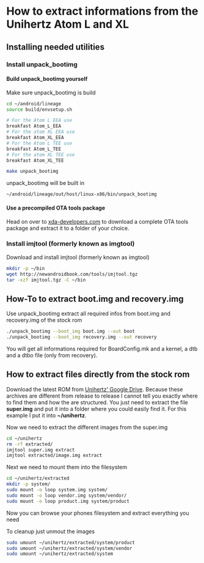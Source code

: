 How to extract informations from the Unihertz Atom L and XL
=================================================

## Installing needed utilities

### Install unpack_bootimg

#### Build unpack_bootimg yourself

Make sure unpack_bootimg is build

```bash
cd ~/android/lineage
source build/envsetup.sh

# For the Atom L EEA use
breakfast Atom_L_EEA
# For the atom XL EEA use
breakfast Atom_XL_EEA
# For the Atom L TEE use
breakfast Atom_L_TEE
# For the atom XL TEE use
breakfast Atom_XL_TEE

make unpack_bootimg
```

unpack_bootimg will be built in

	~/android/lineage/out/host/linux-x86/bin/unpack_bootimg

#### Use a precompiled OTA tools package

Head on over to [xda-developers.com](https://forum.xda-developers.com/t/guide-ota-tools-lpunpack.4041843/) to download a complete OTA tools package and extract it to a folder of your choice.

### Install imjtool (formerly known as imgtool)

Download and install imjtool (formerly known as imgtool)

```bash
mkdir -p ~/bin
wget http://newandroidbook.com/tools/imjtool.tgz
tar -xzf imjtool.tgz -C ~/bin
```
   
## How-To to extract boot.img and recovery.img

Use unpack_bootimg extract all required infos from boot.img and recovery.img of the stock rom

```bash
./unpack_bootimg --boot_img boot.img --out boot
./unpack_bootimg --boot_img recovery.img --out recovery
```

You will get all informations required for BoardConfig.mk and a kernel, a dtb and a dtbo file (only from recovery).

## How to extract files directly from the stock rom

Download the latest ROM from [Unihertz' Google Drive](https://drive.google.com/drive/folders/0By1nhWOmuw2KdDhTUlFOZHpXQjg?sort=13&direction=a). Because these archives are different from release to release I cannot tell you exactly where to find them and how the are structured. You just need to extract the file **super.img** and put it into a folder where you could easily find it. For this example I put it into **~/unihertz**.

Now we need to extract the different images from the super.img

```bash
cd ~/unihertz
rm -rf extracted/
imjtool super.img extract
imjtool extracted/image.img extract
```
	
Next we need to mount them into the filesystem

```bash
cd ~/unihertz/extracted
mkdir -p system/
sudo mount -o loop system.img system/
sudo mount -o loop vendor.img system/vendor/
sudo mount -o loop product.img system/product
```

Now you can browse your phones filesystem and extract everything you need

To cleanup just unmout the images
	
```bash
sudo umount ~/unihertz/extracted/system/product	
sudo umount ~/unihertz/extracted/system/vendor	
sudo umount ~/unihertz/extracted/system
```
